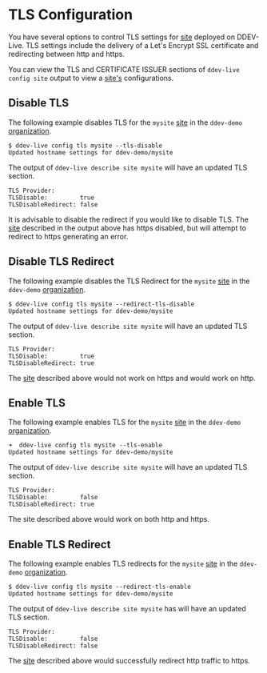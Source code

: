 # TLS Configuration
You have several options to control TLS settings for [site](sites.md) deployed on DDEV-Live. TLS settings include the delivery of a Let's Encrypt SSL certificate and redirecting between http and https.

You can view the TLS and CERTIFICATE ISSUER sections of `ddev-live config site` output to view a [site's](sites.md) configurations.

## Disable TLS
The following example disables TLS for the `mysite` [site](sites.md) in the `ddev-demo` [organization](organizations.md).

```
$ ddev-live config tls mysite --tls-disable
Updated hostname settings for ddev-demo/mysite
```
The output of `ddev-live describe site mysite` will have an updated TLS section.
```
TLS Provider:
TLSDisable:         true
TLSDisableRedirect: false
```
It is advisable to disable the redirect if you would like to disable TLS. The [site](sites.md) described in the output above has https disabled, but will attempt to redirect to https generating an error.

## Disable TLS Redirect
The following example disables the TLS Redirect for the `mysite` [site](sites.md) in the `ddev-demo` [organization](organizations.md).

```
$ ddev-live config tls mysite --redirect-tls-disable
Updated hostname settings for ddev-demo/mysite
```
The output of `ddev-live describe site mysite` will have an updated TLS section.
```
TLS Provider:
TLSDisable:         true
TLSDisableRedirect: true
```
The [site](sites.md) described above would not work on https and would work on http.

## Enable TLS
The following example enables TLS for the `mysite` [site](sites.md) in the `ddev-demo` [organization](organizations.md).

```
➜  ddev-live config tls mysite --tls-enable
Updated hostname settings for ddev-demo/mysite
```
The output of `ddev-live describe site mysite` will have an updated TLS section.
```
TLS Provider:
TLSDisable:         false
TLSDisableRedirect: true
```

The site described above would work on both http and https.

## Enable TLS Redirect
The following example enables TLS redirects for the `mysite` [site](sites.md) in the `ddev-demo` [organization](organizations.md).

```
$ ddev-live config tls mysite --redirect-tls-enable
Updated hostname settings for ddev-demo/mysite
```
The output of `ddev-live describe site mysite` has will have an updated TLS section.
```
TLS Provider:
TLSDisable:         false
TLSDisableRedirect: false
```
The [site](sites.md) described above would successfully redirect http traffic to https.
